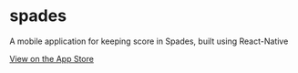 # spades

A mobile application for keeping score in Spades, built using React-Native

[View on the App Store](https://itunes.apple.com/us/app/spades-score-rn/id1439916717?ls=1&mt=8)
